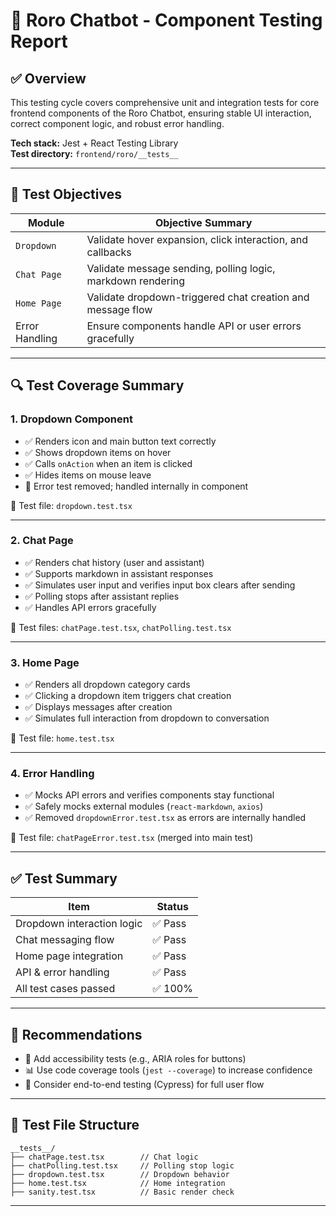 
# 🧪 Roro Chatbot - Component Testing Report

## ✅ Overview

This testing cycle covers comprehensive unit and integration tests for core frontend components of the Roro Chatbot, ensuring stable UI interaction, correct component logic, and robust error handling.

**Tech stack:** Jest + React Testing Library  
**Test directory:** `frontend/roro/__tests__`

---

## 📌 Test Objectives

| Module        | Objective Summary                                           |
|---------------|-------------------------------------------------------------|
| `Dropdown`    | Validate hover expansion, click interaction, and callbacks  |
| `Chat Page`   | Validate message sending, polling logic, markdown rendering |
| `Home Page`   | Validate dropdown-triggered chat creation and message flow  |
| Error Handling| Ensure components handle API or user errors gracefully      |

---

## 🔍 Test Coverage Summary

### 1. Dropdown Component

- ✅ Renders icon and main button text correctly
- ✅ Shows dropdown items on hover
- ✅ Calls `onAction` when an item is clicked
- ✅ Hides items on mouse leave
- 🚫 Error test removed; handled internally in component

📁 Test file: `dropdown.test.tsx`

---

### 2. Chat Page

- ✅ Renders chat history (user and assistant)
- ✅ Supports markdown in assistant responses
- ✅ Simulates user input and verifies input box clears after sending
- ✅ Polling stops after assistant replies
- ✅ Handles API errors gracefully

📁 Test files: `chatPage.test.tsx`, `chatPolling.test.tsx`

---

### 3. Home Page

- ✅ Renders all dropdown category cards
- ✅ Clicking a dropdown item triggers chat creation
- ✅ Displays messages after creation
- ✅ Simulates full interaction from dropdown to conversation

📁 Test file: `home.test.tsx`

---

### 4. Error Handling

- ✅ Mocks API errors and verifies components stay functional
- ✅ Safely mocks external modules (`react-markdown`, `axios`)
- ✅ Removed `dropdownError.test.tsx` as errors are internally handled

📁 Test file: `chatPageError.test.tsx` (merged into main test)

---

## ✅ Test Summary

| Item                        | Status  |
|-----------------------------|---------|
| Dropdown interaction logic  | ✅ Pass  |
| Chat messaging flow         | ✅ Pass  |
| Home page integration       | ✅ Pass  |
| API & error handling        | ✅ Pass  |
| All test cases passed       | ✅ 100%  |

---

## 📌 Recommendations

- 🔧 Add accessibility tests (e.g., ARIA roles for buttons)
- 📊 Use code coverage tools (`jest --coverage`) to increase confidence
- 🧪 Consider end-to-end testing (Cypress) for full user flow

---

## 📂 Test File Structure

```
__tests__/
├── chatPage.test.tsx        // Chat logic
├── chatPolling.test.tsx     // Polling stop logic
├── dropdown.test.tsx        // Dropdown behavior
├── home.test.tsx            // Home integration
├── sanity.test.tsx          // Basic render check
```

---
